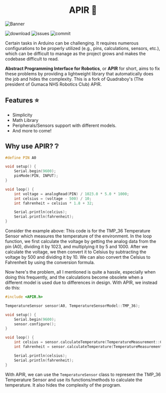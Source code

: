 <h1 align="center">APIR 📘</h1>

![Banner](https://user-images.githubusercontent.com/79918051/236221117-d6bc9b7e-42a3-44cb-b58d-9386f9ea6426.png)

![download](https://img.shields.io/github/downloads/GNHS-Robotics-Club/APIR/total) ![issues](https://img.shields.io/github/issues/GNHS-Robotics-Club/APIR) ![commit](https://img.shields.io/github/last-commit/GNHS-Robotics-Club/APIR)

Certain tasks in Arduino can be challenging. It requires numerous configurations to be properly utilized (e.g., pins, calculations, sensors, etc.), which can be difficult to manage as the project grows and makes the codebase difficult to read. 

**Abstract Programming Interface for Robotics**, or **APIR** for short, aims to fix these problems by providing a lightweight library that automatically does the job and hides the complexity. This is a fork of Quadraboy's (The president of Gumaca NHS Robotics Club) APIR.

## Features ⭐
- Simplicity
- Math Library
- Peripherals/Sensors support with different models.
- And more to come!

## Why use APIR? ❔

```cpp
#define PIN A0

void setup() {
    Serial.begin(9600);
    pinMode(PIN, INPUT);
}

void loop() {
    int voltage = analogRead(PIN) / 1023.0 * 5.0 * 1000;
    int celsius = (voltage - 500) / 10;
    int fahrenheit = celsius * 1.8 + 32;

    Serial.println(celcius);
    Serial.println(fahrenheit);
}
```

Consider the example above: This code is for the TMP_36 Temperature Sensor which measures the temperature of the environment. In the loop function, we first calculate the voltage by getting the analog data from the pin (A0), dividing it by 1023, and multiplying it by 5 and 1000. After we calculate the voltage, we then convert it to Celsius by subtracting the voltage by 500 and dividing it by 10. We can also convert the Celsius to Fahrenheit by using the conversion formula.

Now here's the problem, all I mentioned is quite a hassle, especially when doing this frequently, and the calculations become obsolete when a different model is used due to differences in design. With APIR, we instead do this:

```cpp
#include <APIR.h>

TemperatureSensor sensor(A0, TemperatureSensorModel::TMP_36);

void setup() {
    Serial.begin(9600);
    sensor.configure();
}

void loop() {
    int celsius = sensor.calculateTemperature(TemperatureMeasurement::CELSIUS);
    int fahrenheit = sensor.calculateTemperature(TemperatureMeasurement::FAHRENHEIT);

    Serial.println(celsius);
    Serial.println(fahrenheit);
}
```
With APIR, we can use the ```TemperatureSensor``` class to represent the TMP_36 Temperature Sensor and use its functions/methods to calculate the temperature. It also hides the complexity of the program.
